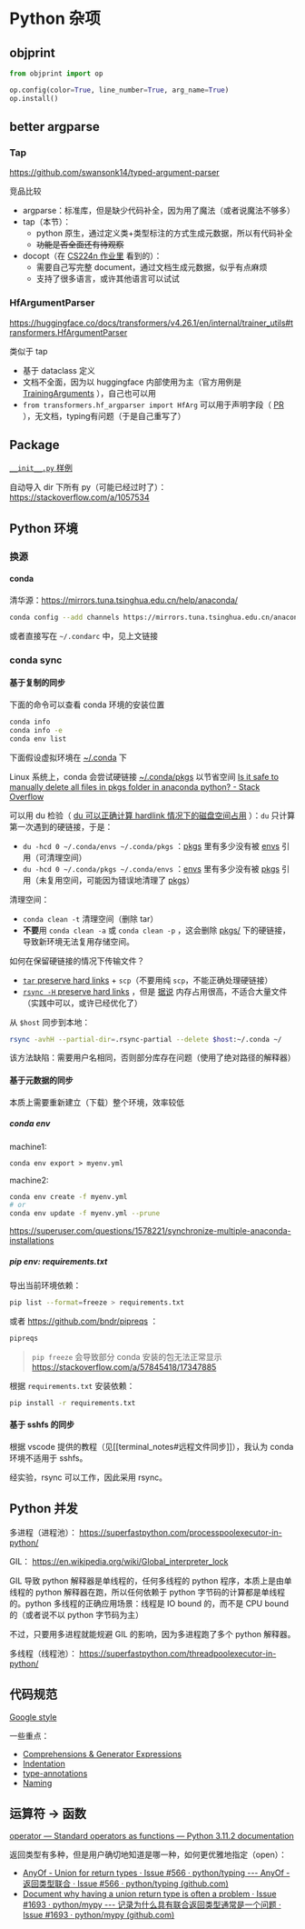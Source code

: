 # Python 杂项

## objprint

```python
from objprint import op

op.config(color=True, line_number=True, arg_name=True)
op.install()
```

## better argparse

### Tap

https://github.com/swansonk14/typed-argument-parser

竞品比较
- argparse：标准库，但是缺少代码补全，因为用了魔法（或者说魔法不够多）
- tap（本节）：
    - python 原生，通过定义类+类型标注的方式生成元数据，所以有代码补全
    - ~~功能是否全面还有待观察~~
- docopt（在 [CS224n 作业里](https://web.stanford.edu/class/archive/cs/cs224n/cs224n.1214/assignments/a4.pdf) 看到的）：
    - 需要自己写完整 document，通过文档生成元数据，似乎有点麻烦
    - 支持了很多语言，或许其他语言可以试试

### HfArgumentParser

https://huggingface.co/docs/transformers/v4.26.1/en/internal/trainer_utils#transformers.HfArgumentParser

类似于 tap

- 基于 dataclass 定义
- 文档不全面，因为以 huggingface 内部使用为主（官方用例是 [TrainingArguments](https://huggingface.co/docs/transformers/v4.26.1/en/main_classes/trainer#transformers.TrainingArguments) ），自己也可以用
- `from transformers.hf_argparser import HfArg` 可以用于声明字段（ [PR](https://github.com/huggingface/transformers/pull/20323) ），无文档，typing有问题（于是自己重写了）

## Package

 [`__init__.py` 样例](https://stackoverflow.com/a/29509611)

自动导入 dir 下所有 py（可能已经过时了）： https://stackoverflow.com/a/1057534

## Python 环境

### 换源

#### conda

清华源：https://mirrors.tuna.tsinghua.edu.cn/help/anaconda/

```bash
conda config --add channels https://mirrors.tuna.tsinghua.edu.cn/anaconda/cloud/pytorch/
```

或者直接写在 `~/.condarc` 中，见上文链接

### conda sync

#### 基于复制的同步

下面的命令可以查看 conda 环境的安装位置

```bash
conda info
conda info -e
conda env list
```

下面假设虚拟环境在 <u>~/.conda</u> 下

Linux 系统上，conda 会尝试硬链接 <u>~/.conda/pkgs</u> 以节省空间 [Is it safe to manually delete all files in pkgs folder in anaconda python? - Stack Overflow](https://stackoverflow.com/questions/56266229/is-it-safe-to-manually-delete-all-files-in-pkgs-folder-in-anaconda-python)

可以用 du 检验（ [du 可以正确计算 hardlink 情况下的磁盘空间占用](https://stackoverflow.com/questions/19951883/du-counting-hardlinks-towards-filesize) ）：`du` 只计算第一次遇到的硬链接，于是：
- `du -hcd 0 ~/.conda/envs ~/.conda/pkgs` ：<u>pkgs</u> 里有多少没有被 <u>envs</u> 引用（可清理空间）
- `du -hcd 0 ~/.conda/pkgs ~/.conda/envs` ：<u>envs</u> 里有多少没有被 <u>pkgs</u> 引用（未复用空间，可能因为错误地清理了 <u>pkgs</u>）

清理空间：
- `conda clean -t` 清理空间（删除 tar）
- **不要**用 `conda clean -a` 或 `conda clean -p` ，这会删除 <u>pkgs/</u> 下的硬链接，导致新环境无法复用存储空间。

如何在保留硬链接的情况下传输文件？
 - [`tar` preserve hard links](https://stackoverflow.com/questions/38333481/tar-archive-preserving-hardlinks) + `scp`（不要用纯 `scp`，不能正确处理硬链接）
 - [`rsync -H` preserve hard links](https://unix.stackexchange.com/questions/44247/how-to-copy-directories-with-preserving-hardlinks) ，但是 [据说](https://serverfault.com/questions/207370/rsync-with-hard-links-freezes/207693#207693) 内存占用很高，不适合大量文件（实践中可以，或许已经优化了）

从 `$host` 同步到本地：
```bash
rsync -avhH --partial-dir=.rsync-partial --delete $host:~/.conda ~/
```

该方法缺陷：需要用户名相同，否则部分库存在问题（使用了绝对路径的解释器）

#### 基于元数据的同步

本质上需要重新建立（下载）整个环境，效率较低

##### conda env

machine1:

```
conda env export > myenv.yml
```

machine2:

```bash
conda env create -f myenv.yml
# or
conda env update -f myenv.yml --prune
```

https://superuser.com/questions/1578221/synchronize-multiple-anaconda-installations

##### pip env: requirements.txt

导出当前环境依赖：

```bash
pip list --format=freeze > requirements.txt
```

或者 https://github.com/bndr/pipreqs ：

```bash
pipreqs
```

> `pip freeze` 会导致部分 conda 安装的包无法正常显示 https://stackoverflow.com/a/57845418/17347885

根据 `requirements.txt` 安装依赖：

```bash
pip install -r requirements.txt
```

#### 基于 sshfs 的同步

根据 vscode 提供的教程（见[[terminal_notes#远程文件同步]]），我认为 conda 环境不适用于 sshfs。

经实验，rsync 可以工作，因此采用 rsync。

## Python 并发

多进程（进程池）： https://superfastpython.com/processpoolexecutor-in-python/

GIL： https://en.wikipedia.org/wiki/Global_interpreter_lock

GIL 导致 python 解释器是单线程的，任何多线程的 python 程序，本质上是由单线程的 python 解释器在跑，所以任何依赖于 python 字节码的计算都是单线程的。python 多线程的正确应用场景：线程是 IO bound 的，而不是 CPU bound 的（或者说不以 python 字节码为主）

不过，只要用多进程就能规避 GIL 的影响，因为多进程跑了多个 python 解释器。

多线程（线程池）： https://superfastpython.com/threadpoolexecutor-in-python/

## 代码规范

 [Google style](https://google.github.io/styleguide/)

一些重点：
- [Comprehensions & Generator Expressions](https://google.github.io/styleguide/pyguide.html#27-comprehensions--generator-expressions)
- [Indentation](https://google.github.io/styleguide/pyguide.html#indentation)
- [type-annotations](https://google.github.io/styleguide/pyguide.html#type-annotations)
- [Naming](https://google.github.io/styleguide/pyguide.html#316-naming)

## 运算符 -> 函数

 [operator — Standard operators as functions — Python 3.11.2 documentation](https://docs.python.org/3/library/operator.html#mapping-operators-to-functions)

返回类型有多种，但是用户确切地知道是哪一种，如何更优雅地指定（open）：
- [AnyOf - Union for return types · Issue #566 · python/typing --- AnyOf - 返回类型联合 · Issue #566 · python/typing (github.com)](https://github.com/python/typing/issues/566)
- [Document why having a union return type is often a problem · Issue #1693 · python/mypy --- 记录为什么具有联合返回类型通常是一个问题 · Issue #1693 · python/mypy (github.com)](https://github.com/python/mypy/issues/1693)
